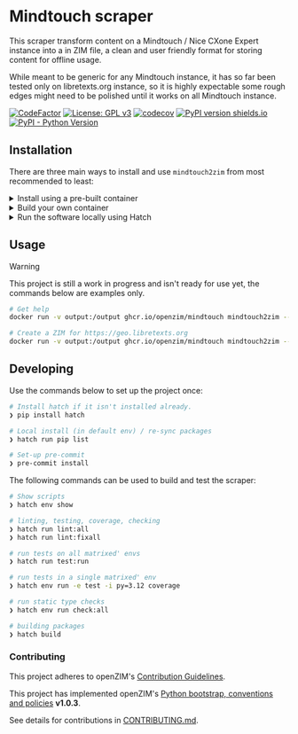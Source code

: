 # Mindtouch scraper

This scraper transform content on a Mindtouch / Nice CXone Expert instance into a in ZIM file, a clean and user friendly format for storing content for offline usage.

While meant to be generic for any Mindtouch instance, it has so far been tested only on libretexts.org instance, so it is highly expectable some rough edges might need to be polished until it works on all Mindtouch instance.

[![CodeFactor](https://www.codefactor.io/repository/github/openzim/mindtouch/badge)](https://www.codefactor.io/repository/github/openzim/mindtouch)
[![License: GPL v3](https://img.shields.io/badge/License-GPLv3-blue.svg)](https://www.gnu.org/licenses/gpl-3.0)
[![codecov](https://codecov.io/gh/openzim/mindtouch/branch/main/graph/badge.svg)](https://codecov.io/gh/openzim/mindtouch)
[![PyPI version shields.io](https://img.shields.io/pypi/v/mindtouch2zim.svg)](https://pypi.org/project/mindtouch2zim/)
[![PyPI - Python Version](https://img.shields.io/pypi/pyversions/mindtouch2zim.svg)](https://pypi.org/project/mindtouch2zim)

## Installation

There are three main ways to install and use `mindtouch2zim` from most recommended to least:

<details>
<summary>Install using a pre-built container</summary>

1. Download the image using `docker`:

   ```sh
   docker pull ghcr.io/openzim/mindtouch
   ```

</details>
<details>
<summary>Build your own container</summary>

1. Clone the repository locally:

   ```sh
   git clone https://github.com/openzim/mindtouch.git && cd mindtouch
   ```

1. Build the image:

   ```sh
   docker build -t ghcr.io/openzim/mindtouch .
   ```

</details>
<details>
<summary>Run the software locally using Hatch</summary>

1. Clone the repository locally:

   ```sh
   git clone https://github.com/openzim/mindtouch.git && cd mindtouch
   ```

1. Install [Hatch](https://hatch.pypa.io/):

   ```sh
   pip3 install hatch
   ```

1. Start a hatch shell to install software and dependencies in an isolated virtual environment.

   ```sh
   hatch shell
   ```

1. Run the `mindtouch2zim` command:

   ```sh
   mindtouch2zim --help
   ```

</details>

## Usage

> [!WARNING]
> This project is still a work in progress and isn't ready for use yet, the commands below are examples only.

```sh
# Get help
docker run -v output:/output ghcr.io/openzim/mindtouch mindtouch2zim --help
```

```sh
# Create a ZIM for https://geo.libretexts.org
docker run -v output:/output ghcr.io/openzim/mindtouch mindtouch2zim --library-url https://geo.libretexts.org --name libretexts.org_en_geo --creator LibreTexts --title "LibreTexts Geosciences" --description "Geosciences courses from libretexts.org"
```

## Developing

Use the commands below to set up the project once:

```sh
# Install hatch if it isn't installed already.
❯ pip install hatch

# Local install (in default env) / re-sync packages
❯ hatch run pip list

# Set-up pre-commit
❯ pre-commit install
```

The following commands can be used to build and test the scraper:

```sh
# Show scripts
❯ hatch env show

# linting, testing, coverage, checking
❯ hatch run lint:all
❯ hatch run lint:fixall

# run tests on all matrixed' envs
❯ hatch run test:run

# run tests in a single matrixed' env
❯ hatch env run -e test -i py=3.12 coverage

# run static type checks
❯ hatch env run check:all

# building packages
❯ hatch build
```

### Contributing

This project adheres to openZIM's [Contribution Guidelines](https://github.com/openzim/overview/wiki/Contributing).

This project has implemented openZIM's [Python bootstrap, conventions and policies](https://github.com/openzim/_python-bootstrap/blob/main/docs/Policy.md) **v1.0.3**.

See details for contributions in [CONTRIBUTING.md](CONTRIBUTING.md).
